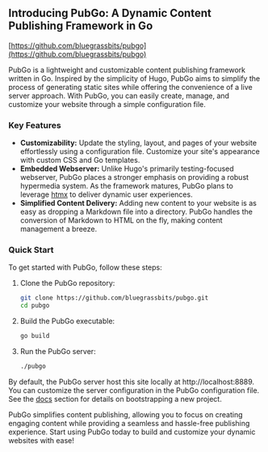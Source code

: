 ## Introducing PubGo: A Dynamic Content Publishing Framework in Go

[https://github.com/bluegrassbits/pubgo](https://github.com/bluegrassbits/pubgo)

PubGo is a lightweight and customizable content publishing framework written in
Go. Inspired by the simplicity of Hugo, PubGo aims to simplify the process of
generating static sites while offering the convenience of a live server approach.
With PubGo, you can easily create, manage, and customize your website through a
simple configuration file.

### Key Features

-   **Customizability:** Update the styling, layout, and pages of your website
    effortlessly using a configuration file. Customize your site's appearance with
    custom CSS and Go templates.
-   **Embedded Webserver:** Unlike Hugo's primarily testing-focused webserver,
    PubGo places a stronger emphasis on providing a robust hypermedia system. As the
    framework matures, PubGo plans to leverage [htmx](https://htmx.org) to deliver dynamic user experiences.
-   **Simplified Content Delivery:** Adding new content to your website is as easy
    as dropping a Markdown file into a directory. PubGo handles the conversion of
    Markdown to HTML on the fly, making content management a breeze.

### Quick Start

To get started with PubGo, follow these steps:

1. Clone the PubGo repository:

    ```bash
    git clone https://github.com/bluegrassbits/pubgo.git
    cd pubgo
    ```

2. Build the PubGo executable:

    ```bash
    go build
    ```

3. Run the PubGo server:

    ```bash
    ./pubgo
    ```

By default, the PubGo server host this site locally at http://localhost:8889.
You can customize the server configuration in the PubGo configuration file.
See the [docs](/docs) section for details on bootstrapping a new project.

PubGo simplifies content publishing, allowing you to focus on creating engaging
content while providing a seamless and hassle-free publishing experience. Start
using PubGo today to build and customize your dynamic websites with ease!
